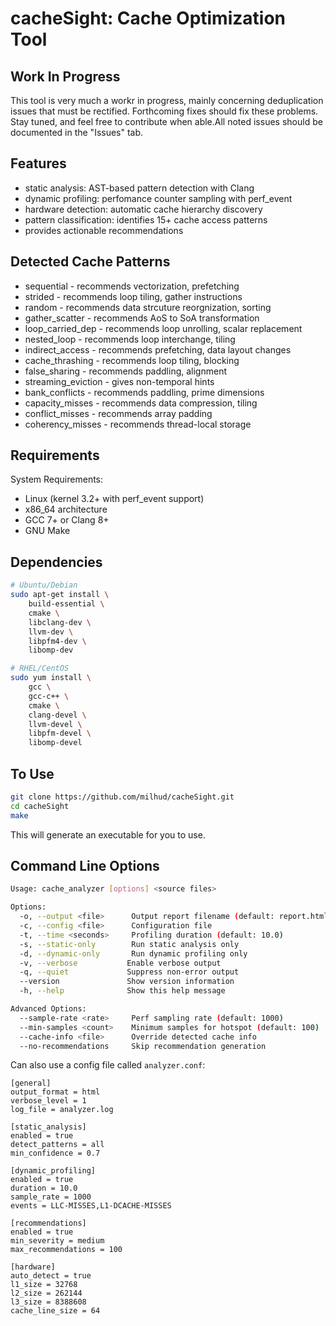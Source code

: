 # cacheSight: Cache Optimization Tool

## Work In Progress

This tool is very much a workr in progress, mainly concerning deduplication issues that must be rectified. Forthcoming fixes should fix these problems. Stay tuned, and feel free to contribute when able.All noted issues should be documented in the "Issues" tab.

## Features
- static analysis: AST-based pattern detection with Clang
- dynamic profiling: perfomance counter sampling with perf_event
- hardware detection: automatic cache hierarchy discovery
- pattern classification: identifies 15+ cache access patterns
- provides actionable recommendations

## Detected Cache Patterns
- sequential - recommends vectorization, prefetching
- strided - recommends loop tiling, gather instructions
- random - recommends data strcuture reorgnization, sorting
- gather_scatter - recommends AoS to SoA transformation
- loop_carried_dep - recommends loop unrolling, scalar replacement
- nested_loop - recommends loop interchange, tiling
- indirect_access - recommends prefetching, data layout changes
- cache_thrashing - recommends loop tiling, blocking
- false_sharing - recommends paddling, alignment
- streaming_eviction - gives non-temporal hints
- bank_conflicts - recommends paddling, prime dimensions
- capacity_misses - recommends data compression, tiling
- conflict_misses - recommends array padding
- coherency_misses - recommends thread-local storage

## Requirements

System Requirements:

- Linux (kernel 3.2+ with perf_event support)
- x86_64 architecture
- GCC 7+ or Clang 8+
- GNU Make

## Dependencies
```bash
# Ubuntu/Debian
sudo apt-get install \
    build-essential \
    cmake \
    libclang-dev \
    llvm-dev \
    libpfm4-dev \
    libomp-dev

# RHEL/CentOS
sudo yum install \
    gcc \
    gcc-c++ \
    cmake \
    clang-devel \
    llvm-devel \
    libpfm-devel \
    libomp-devel
```

## To Use

```bash
git clone https://github.com/milhud/cacheSight.git
cd cacheSight
make
```
This will generate an executable for you to use.

## Command Line Options

```bash
Usage: cache_analyzer [options] <source files>

Options:
  -o, --output <file>      Output report filename (default: report.html)
  -c, --config <file>      Configuration file
  -t, --time <seconds>     Profiling duration (default: 10.0)
  -s, --static-only        Run static analysis only
  -d, --dynamic-only       Run dynamic profiling only
  -v, --verbose           Enable verbose output
  -q, --quiet             Suppress non-error output
  --version               Show version information
  -h, --help              Show this help message

Advanced Options:
  --sample-rate <rate>     Perf sampling rate (default: 1000)
  --min-samples <count>    Minimum samples for hotspot (default: 100)
  --cache-info <file>      Override detected cache info
  --no-recommendations     Skip recommendation generation

```

Can also use a config file called `analyzer.conf`:

```
[general]
output_format = html
verbose_level = 1
log_file = analyzer.log

[static_analysis]
enabled = true
detect_patterns = all
min_confidence = 0.7

[dynamic_profiling]
enabled = true
duration = 10.0
sample_rate = 1000
events = LLC-MISSES,L1-DCACHE-MISSES

[recommendations]
enabled = true
min_severity = medium
max_recommendations = 100

[hardware]
auto_detect = true
l1_size = 32768
l2_size = 262144
l3_size = 8388608
cache_line_size = 64
```

